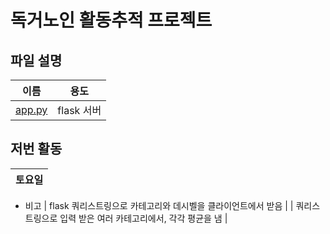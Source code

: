 # 독거노인 활동추적 프로젝트

## 파일 설명
| 이름 | 용도 |
| ---- | ---- |
| [app.py](./app.py) | flask 서버 |

## 저번 활동
| 토요일 |
| ---- |
* 비고
| flask 쿼리스트링으로 카테고리와 데시벨을 클라이언트에서 받음 |
| 쿼리스트링으로 입력 받은 여러 카테고리에서, 각각 평균을 냄 |
